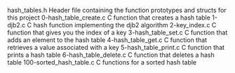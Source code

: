 hash_tables.h	Header file containing the function prototypes and structs for this project
0-hash_table_create.c  C function that creates a hash table
1-djb2.c	       C hash function implementing the djb2 algorithm
2-key_index.c	       C function that gives you the index of a key
3-hash_table_set.c     C function that adds an element to the hash table
4-hash_table_get.c     C function that retrieves a value associated with a key
5-hash_table_print.c   C function that prints a hash table
6-hash_table_delete.c  C function that deletes a hash table
100-sorted_hash_table.c	 C functions for a sorted hash table